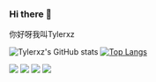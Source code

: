 ### Hi there 👋

你好呀我叫Tylerxz

![Tylerxz's GitHub stats](https://github-readme-stats.vercel.app/api?username=Tylerxz&show_icons=true)
[![Top Langs](https://github-readme-stats.vercel.app/api/top-langs/?username=Tylerxz)](https://github.com/Tylerxz/github-readme-stats)

![](https://img.shields.io/badge/OS-Windows-informational?style=flat&logo=data:image/svg%2bxml;base64,<BASE64_data>)
![](https://img.shields.io/badge/Editor-Visual_Studio_Code-informational?style=flat&logo=data:image/svg%2bxml;base64,<BASE64_data>)
![](https://img.shields.io/badge/Code-Python-informational?style=flat&logo=data:image/svg%2bxml;base64,<BASE64_data>)
![](https://img.shields.io/badge/Code-Java-informational?style=flat&logo=data:image/svg%2bxml;base64,<BASE64_data>)
